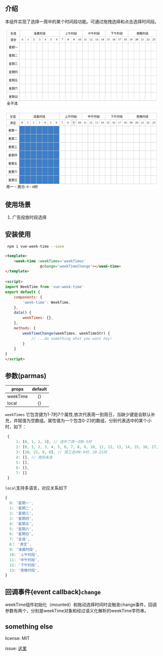 
## 介绍
本组件实现了选择一周中的某个时间段功能。可通过拖拽选择和点击选择时间段。

![全不选](./image/not-select.png)

![选择](./image/select-1.png)

## 使用场景
1. 广告投放时段选择

## 安装使用

``` bash
 npm i vue-week-time --save
```
```html
<template>
    <week-time :weekTimes='weekTimes'
                @change='weekTimeChange'></week-time>
</template>

<script>
import WeekTime from 'vue-week-time'
export default {
    components: {
        'week-time': WeekTime,
    },
    data() {
        weekTimes: {},
    },
    methods: {
        weekTimeChange(weekTimes, weekTimeStr) {
            // ...do something what you want hey!
        }
    }
}
</script>
```
## 参数(parmas)
| props        | default       |
| -------------|:-------------:|
|  weekTime    |  {}           |
|  local       |  {}           |

`weekTimes` 它包含键为1-7的7个属性,依次代表周一到周日，当缺少键是会默认补充，并赋值为空数组。属性值为一个包含0-23的数组，分别代表选中的某个小时，如下：

```js
 {
     1: [0, 1, 2, 3], // 选中了周一的0-3时
     2: [0, 1, 2, 3, 4, 5, 6, 7, 8, 9, 10, 11, 12, 13, 14, 15, 16, 17, 18, 19, 20, 21, 22, 23], // 周二全选
     3: [20, 21, 8, 9], // 周三选中8-9时，20-21时
     4: [], // 周四未选
     5: [],
     6: [],
     7: []
 }
```
`local`支持多语言，对应关系如下

```js
{
  0: '星期一',
  1: '星期二',
  2: '星期三',
  3: '星期四',
  4: '星期五',
  5: '星期六',
  6: '星期日',
  7: '全选',
  8： '清空',
  9: '凌晨时段',
  10: '上午时段',
  11: '中午时段',
  12: '下午时段',
  13: '夜晚时段',
}

```
## 回调事件(event callback)`change`
weekTime组件初始化（mounted）和拖动选择时间时会触发change事件，回调参数有两个，分别是weekTime对象和经过语义化解析的weekTime字符串。

## something else
license: MIT

issue:  [这里](https://github.com/hanrongliao/vue-week-time/issues)
